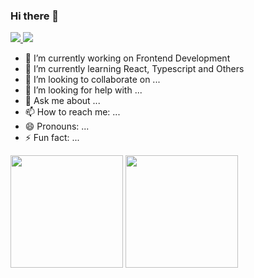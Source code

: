 ### Hi there 👋

<p align="left">
  <a href="https://github.com/yamamoto-eng">
    <img src="https://komarev.com/ghpvc/?username=yamamoto-eng" />
  </a>
  <a href="http://qiita.com/yama_eng">
    <img src="https://qiita-badge.apiapi.app/s/yama_eng/posts.svg" />
  </a>
</p>

- 🔭 I’m currently working on Frontend Development
- 🌱 I’m currently learning React, Typescript and Others
- 👯 I’m looking to collaborate on ...
- 🤔 I’m looking for help with ...
- 💬 Ask me about ...
- 📫 How to reach me: ...
- 😄 Pronouns: ...
- ⚡ Fun fact: ...

<div>
  <img src="https://github-readme-stats.vercel.app/api?username=yamamoto-eng&count_private=true&show_icons=true&theme=transparent&hide_border=true" height="180">
  <img src="https://github-readme-stats.vercel.app/api/top-langs/?username=yamamoto-eng&layout=compact&theme=transparent&hide_border=true" height="180">
</div>
